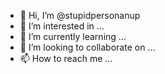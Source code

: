 - 👋 Hi, I’m @stupidpersonanup
- 👀 I’m interested in ...
- 🌱 I’m currently learning ...
- 💞️ I’m looking to collaborate on ...
- 📫 How to reach me ...

<!---
stupidpersonanup/stupidpersonanup is a ✨ special ✨ repository because its `README.md` (this file) appears on your GitHub profile.
You can click the Preview link to take a look at your changes.
--->

